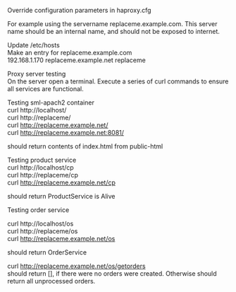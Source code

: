 Override configuration parameters in haproxy.cfg

For example using the servername replaceme.example.com.  This server name should be an internal name, and should not be exposed to internet.


Update /etc/hosts  
Make an entry for replaceme.example.com    
192.168.1.170   replaceme.example.net   replaceme  

Proxy server testing  
On the server open a terminal.  Execute a series of curl commands to ensure all services are functional.

Testing sml-apach2 container  
curl http://localhost/  
curl http://replaceme/  
curl http://replaceme.example.net/  
curl http://replaceme.example.net:8081/  

should return contents of index.html from public-html  


Testing product service  
curl http://localhost/cp  
curl http://replaceme/cp  
curl http://replaceme.example.net/cp  

should return ProductService is Alive  


Testing order service  

curl http://localhost/os  
curl http://replaceme/os  
curl http://replaceme.example.net/os  

should return OrderService  

curl http://replaceme.example.net/os/getorders  
should return [], if there were no orders were created.  Otherwise should return all unprocessed orders.

